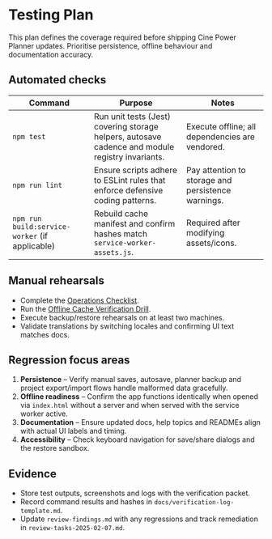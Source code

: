 # Testing Plan

This plan defines the coverage required before shipping Cine Power Planner
updates. Prioritise persistence, offline behaviour and documentation accuracy.

## Automated checks

| Command | Purpose | Notes |
| --- | --- | --- |
| `npm test` | Run unit tests (Jest) covering storage helpers, autosave cadence and module registry invariants. | Execute offline; all dependencies are vendored. |
| `npm run lint` | Ensure scripts adhere to ESLint rules that enforce defensive coding patterns. | Pay attention to storage and persistence warnings. |
| `npm run build:service-worker` (if applicable) | Rebuild cache manifest and confirm hashes match `service-worker-assets.js`. | Required after modifying assets/icons. |

## Manual rehearsals

- Complete the [Operations Checklist](operations-checklist.md).
- Run the [Offline Cache Verification Drill](offline-cache-verification-drill.md).
- Execute backup/restore rehearsals on at least two machines.
- Validate translations by switching locales and confirming UI text matches docs.

## Regression focus areas

1. **Persistence** – Verify manual saves, autosave, planner backup and project
   export/import flows handle malformed data gracefully.
2. **Offline readiness** – Confirm the app functions identically when opened via
   `index.html` without a server and when served with the service worker active.
3. **Documentation** – Ensure updated docs, help topics and READMEs align with
   actual UI labels and timing.
4. **Accessibility** – Check keyboard navigation for save/share dialogs and the
   restore sandbox.

## Evidence

- Store test outputs, screenshots and logs with the verification packet.
- Record command results and hashes in `docs/verification-log-template.md`.
- Update `review-findings.md` with any regressions and track remediation in
  `review-tasks-2025-02-07.md`.
